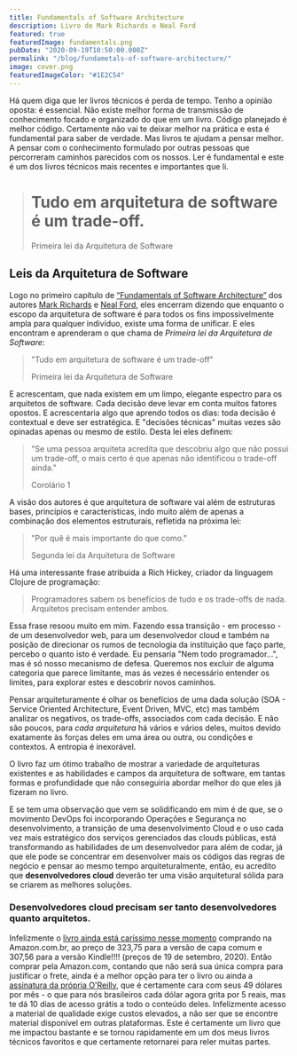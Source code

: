 ```yaml
---
title: Fundamentals of Software Architecture
description: Livro de Mark Richards e Neal Ford
featured: true
featuredImage: fundamentals.png
pubDate: "2020-09-19T10:50:00.000Z"
permalink: "/blog/fundametals-of-software-architecture/"
image: cover.png
featuredImageColor: "#1E2C54"
---
```

<p class="lead">Há quem diga que ler livros técnicos é perda de tempo. Tenho a opinião oposta: é essencial. Não existe melhor forma de transmissão de conhecimento focado e organizado do que em um livro. Código planejado é melhor código. Certamente não vai te deixar melhor na prática e esta é fundamental para saber de verdade. Mas livros te ajudam a pensar melhor. A pensar com o conhecimento formulado por outras pessoas que percorreram caminhos parecidos com os nossos. Ler é fundamental e este é um dos livros técnicos mais recentes e importantes que li.</p>

> # Tudo em arquitetura de software é um trade-off.
> <footer>Primeira lei da Arquitetura de Software</footer>

## Leis da Arquitetura de Software

Logo no primeiro capítulo de [“Fundamentals of Software Architecture”](https://www.oreilly.com/library/view/fundamentals-of-software/9781492043447/) dos autores [Mark Richards](https://twitter.com/markrichardssa) e [Neal Ford](https://twitter.com/neal4d), eles encerram dizendo que enquanto o escopo da arquitetura de software é para todos os fins impossivelmente ampla para qualquer indivíduo, existe uma forma de unificar. E eles encontram e aprenderam o que chama de *Primeira lei da Arquitetura de Software*:

> "Tudo em arquitetura de software é um trade-off"
> <footer>Primeira lei da Arquitetura de Software</footer>

E acrescentam, que nada existem em um limpo, elegante espectro para os arquitetos de software. Cada decisão deve levar em conta muitos fatores opostos. E acrescentaria algo que aprendo todos os dias: toda decisão é contextual e deve ser estratégica. E "decisões técnicas" muitas vezes são opinadas apenas ou mesmo de estilo. Desta lei eles definem:

> "Se uma pessoa arquiteta acredita que descobriu algo que não possui um trade-off, o mais certo é que apenas não identificou o trade-off ainda."
> <footer>Corolário 1</footer>

A visão dos autores é que arquitetura de software vai além de estruturas bases, princípios e características, indo muito além de apenas a combinação dos elementos estruturais, refletida na próxima lei:

> "Por quê é mais importante do que como."
> <footer>Segunda lei da Arquitetura de Software</footer>

Há uma interessante frase atribuida a Rich Hickey, criador da linguagem Clojure de programação:

> Programadores sabem os benefícios de tudo e os trade-offs de nada. Arquitetos precisam entender ambos.

Essa frase resoou muito em mim. Fazendo essa transição - em processo - de um desenvolvedor web, para um desenvolvedor cloud e também na posição de direcionar os rumos de tecnologia da instituição que faço parte, percebo o quanto isto é verdade. Eu pensaria "Nem todo programador...", mas é só nosso mecanismo de defesa. Queremos nos excluir de alguma categoria que parece limitante, mas ás vezes é necessário entender os limites, para explorar estes e descobrir novos caminhos.

Pensar arquiteturamente é olhar os benefícios de uma dada solução (SOA - Service Oriented Architecture, Event Driven, MVC, etc) mas também analizar os negativos, os trade-offs, associados com cada decisão. E não são poucos, para _cada arquitetura_ há vários e vários deles, muitos devido exatamente às forças deles em uma área ou outra, ou condições e contextos. A entropia é inexorável.

O livro faz um ótimo trabalho de mostrar a variedade de arquiteturas existentes e as habilidades e campos da arquitetura de software, em tantas formas e profundidade que não conseguiria abordar melhor do que eles já fizeram no livro.

E se tem uma observação que vem se solidificando em mim é de que, se o movimento DevOps foi incorporando Operações e Segurança no desenvolvimento, a transição de uma desenvolvimento Cloud e o uso cada vez mais estratégico dos serviços gerenciados das clouds públicas, está transformando as habilidades de um desenvolvedor para além de codar, já que ele pode se concentrar em desenvolver mais os códigos das regras de negócio e pensar ao mesmo tempo arquiteturalmente, então, eu acredito que __desenvolvedores cloud__ deverão ter uma visão arquitetural sólida para se criarem as melhores soluções.

### Desenvolvedores cloud precisam ser tanto desenvolvedores quanto arquitetos.

Infelizmente o [livro ainda está caríssimo nesse momento](https://amzn.to/2Hflfxc) comprando na Amazon.com.br, ao preço de 323,75 para a versão de capa comum  e 307,56 para a versão Kindle!!!! (preços de 19 de setembro, 2020). Então comprar pela Amazon.com, contando que não será sua única compra para justificar o frete, ainda é a melhor opção para ter o livro ou ainda a [assinatura da própria O'Reilly](https://www.oreilly.com/online-learning/features.html), que é certamente cara com seus 49 dólares por mês - o que para nós brasileiros cada dólar agora grita por 5 reais, mas te dá 10 dias de acesso grátis a todo o conteúdo deles. Infelizmente acesso a material de qualidade exige custos elevados, a não ser que se encontre material disponível em outras plataformas. Este é certamente um livro que me impactou bastante e se tornou rapidamente em um dos meus livros técnicos favoritos e que certamente retornarei para reler muitas partes.
